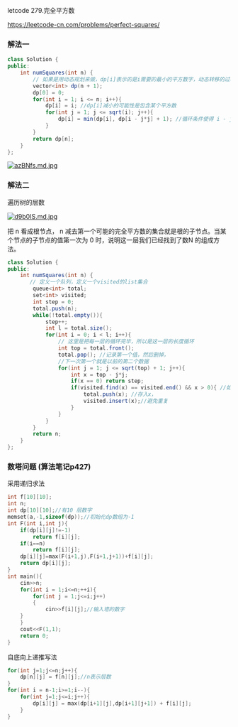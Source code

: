 letcode 279.完全平方数

https://leetcode-cn.com/problems/perfect-squares/

### 解法一



```java
class Solution {
public:
    int numSquares(int n) {
        // 如果是用动态规划来做，dp[i]表示的是i需要的最小的平方数字，动态转移的过程是，要么这个数字是来自于i - j*j这个数的和 + 1，要么是来自于
        vector<int> dp(n + 1);
        dp[0] = 0; 
        for(int i = 1; i <= n; i++){
            dp[i] = i; //dp[i]减小的可能性是包含某个平方数
            for(int j = 1; j <= sqrt(i); j++){
                dp[i] = min(dp[i], dp[i - j*j] + 1); //循环条件使得 i - j*j >=0
            }
        }
        return dp[n];
    }
};

```

<a href="https://imgchr.com/i/azBNfs"><img src="https://s1.ax1x.com/2020/08/13/azBNfs.md.jpg" alt="azBNfs.md.jpg" border="0"></a>



### 解法二

遍历树的层数

<a href="https://imgchr.com/i/d9b0IS"><img src="https://s1.ax1x.com/2020/08/14/d9b0IS.md.jpg" alt="d9b0IS.md.jpg" border="0">

</a>



把 n 看成根节点， n 减去第一个可能的完全平方数的集合就是根的子节点。当某个节点的子节点的值第一次为 0 时，说明这一层我们已经找到了数N 的组成方法。





```java
class Solution {
public:
    int numSquares(int n) {
       // 定义一个队列，定义一个visited的list集合  
        queue<int> total;
        set<int> visited;
        int step = 0;
        total.push(n);
        while(!total.empty()){
            step++;
            int l = total.size();
            for(int i = 0; i < l; i++){
                // 这里是把每一层的循环完毕，所以是这一层的长度循环
                int top = total.front();
                total.pop(); //记录第一个值，然后删掉，
                //下一次第一个就是以前的第二个数据
                for(int j = 1; j <= sqrt(top) + 1; j++){
                    int x = top - j*j;
                    if(x == 0) return step;
                    if(visited.find(x) == visited.end() && x > 0){ //如果 x 不在visited中，存入visited
                        total.push(x); //存入x，
                        visited.insert(x);//避免重复
                    }
                }
            }
        }
        return n;
    }
};

```



### 数塔问题 (算法笔记p427)

采用递归求法

```c++
int f[10][10];
int n;
int dp[10][10];//有10 层数字
memset(a,-1,sizeof(dp));//初始化dp数组为-1
int F(int i,int j){
    if(dp[i][j]!=-1)
        return f[i][j];
    if(i==n)
        return f[i][j];
    dp[i][j]=max(F(i+1,j),F(i+1,j+1))+f[i][j];
    return dp[i][j];
}
int main(){
    cin>>n;
    for(int i = 1;i<=n;++i){
        for(int j = 1;j<=i;j++)
        {
            cin>>f[i][j];//输入塔的数字
	}
    }
    cout<<F(1,1);
    return 0;
}
```

自底向上递推写法

```c++
for(int j=1;j<=n;j++){
    dp[n][j] = f[n][j];//n表示层数
}
for(int i = n-1;i>=1;i--){
    for(int j=1;j<=i;j++){
        dp[i][j] = max(dp[i+1][j],dp[i+1][j+1]) + f[i][j];
    }
}
```





